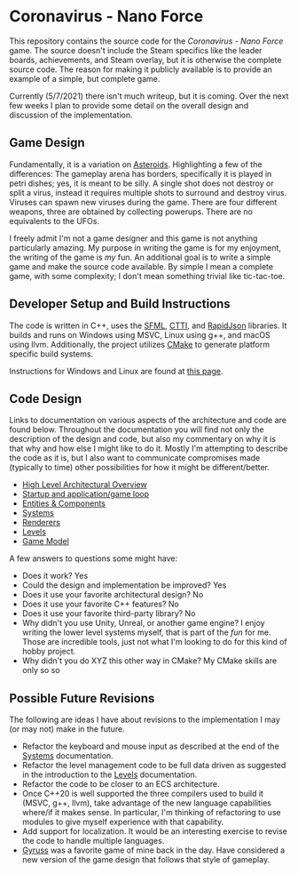 # Coronavirus - Nano Force

This repository contains the source code for the _Coronavirus - Nano Force_ game.  The source doesn't include the Steam specifics like the leader boards, achievements, and Steam overlay, but it is otherwise the complete source code.  The reason for making it publicly available is to provide an example of a simple, but complete game.

Currently (5/7/2021) there isn't much writeup, but it is coming.  Over the next few weeks I plan to provide some detail on the overall design and discussion of the implementation.

## Game Design

Fundamentally, it is a variation on [Asteroids](https://en.wikipedia.org/wiki/Asteroids_%28video_game%29).  Highlighting a few of the differences:  The gameplay arena has borders, specifically it is played in petri dishes; yes, it is meant to be silly.  A single shot does not destroy or split a virus, instead it requires multiple shots to surround and destroy virus.  Viruses can spawn new viruses during the game.  There are four different weapons, three are obtained by collecting powerups.  There are no equivalents to the UFOs.

I freely admit I'm not a game designer and this game is not anything particularly amazing.  My purpose in writing the game is for my enjoyment, the writing of the game is _my_ fun.  An additional goal is to write a simple game and make the source code available.  By simple I mean a complete game, with some complexity; I don't mean something trivial like tic-tac-toe.

## Developer Setup and Build Instructions

The code is written in C++, uses the [SFML](https://www.sfml-dev.org/), [CTTI](https://github.com/Manu343726/ctti), and [RapidJson](https://github.com/Tencent/rapidjson) libraries.  It builds and runs on Windows using MSVC, Linux using g++, and macOS using llvm.  Additionally, the project utilizes [CMake](https://cmake.org/) to generate platform specific build systems.

Instructions for Windows and Linux are found at [this page](https://github.com/ProfPorkins/Coronavirus-NanoForce/blob/trunk/docs/Developer-Instructions.md).

## Code Design

Links to documentation on various aspects of the architecture and code are found below.  Throughout the documentation you will find not only the description of the design and code, but also my commentary on why it is that why and how else I might like to do it.  Mostly I'm attempting to describe the code as it is, but I also want to communicate compromises made (typically to time) other possibilities for how it might be different/better.

* [High Level Architectural Overview](https://github.com/ProfPorkins/Coronavirus-NanoForce/blob/trunk/docs/High-Level.md)
* [Startup and application/game loop](https://github.com/ProfPorkins/Coronavirus-NanoForce/blob/trunk/docs/Startup-GameLoop.md)
* [Entities & Components](https://github.com/ProfPorkins/Coronavirus-NanoForce/blob/trunk/docs/Entities-Components.md)
* [Systems](https://github.com/ProfPorkins/Coronavirus-NanoForce/blob/trunk/docs/Systems.md)
* [Renderers](https://github.com/ProfPorkins/Coronavirus-NanoForce/blob/trunk/docs/Renderers.md)
* [Levels](https://github.com/ProfPorkins/Coronavirus-NanoForce/blob/trunk/docs/Levels.md)
* [Game Model](https://github.com/ProfPorkins/Coronavirus-NanoForce/blob/trunk/docs/GameModel.md)

A few answers to questions some might have:

* Does it work? Yes
* Could the design and implementation be improved? Yes
* Does it use your favorite architectural design? No
* Does it use your favorite C++ features? No
* Does it use your favorite third-party library? No
* Why didn't you use Unity, Unreal, or another game engine? I enjoy writing the lower level systems myself, that is part of the _fun_ for me.  Those are incredible tools, just not what I'm looking to do for this kind of hobby project.
* Why didn't you do XYZ this other way in CMake? My CMake skills are only so so

## Possible Future Revisions

The following are ideas I have about revisions to the implementation I may (or may not) make in the future.

* Refactor the keyboard and mouse input as described at the end of the [Systems](https://github.com/ProfPorkins/Coronavirus-NanoForce/blob/trunk/docs/Systems.md) documentation.
* Refactor the level management code to be full data driven as suggested in the introduction to the [Levels](https://github.com/ProfPorkins/Coronavirus-NanoForce/blob/trunk/docs/Levels.md) documentation.
* Refactor the code to be closer to an ECS architecture.
* Once C++20 is well supported the three compilers used to build it (MSVC, g++, llvm), take advantage of the new language capabilities where/if it makes sense.  In particular, I'm thinking of refactoring to use modules to give myself experience with that capability.
* Add support for localization.  It would be an interesting exercise to revise the code to handle multiple languages.
* [Gyruss](https://en.wikipedia.org/wiki/Gyruss) was a favorite game of mine back in the day.  Have considered a new version of the game design that follows that style of gameplay.
